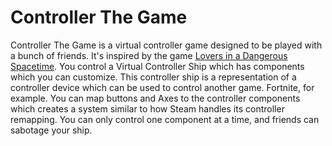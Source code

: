 Controller The Game
===

Controller The Game is a virtual controller game designed to be played with a bunch of friends.
It's inspired by the game [Lovers in a Dangerous Spacetime](https://store.steampowered.com/app/252110/Lovers_in_a_Dangerous_Spacetime/).
You control a Virtual Controller Ship which has components which you can customize.
This controller ship is a representation of a controller device which can be used to control another game. Fortnite, for example.
You can map buttons and Axes to the controller components which creates a system similar to how Steam handles its controller remapping.
You can only control one component at a time, and friends can sabotage your ship.
